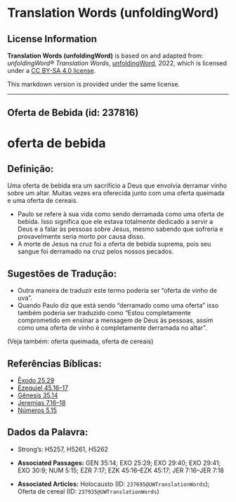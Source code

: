 # Translation Words (unfoldingWord)

## License Information

**Translation Words (unfoldingWord)** is based on and adapted from: _unfoldingWord® Translation Words_, [unfoldingWord](https://unfoldingword.org/utw), 2022, which is licensed under a [CC BY-SA 4.0 license](https://creativecommons.org/licenses/by-sa/4.0/legalcode.en).

This markdown version is provided under the same license.



--------------------------------

## Oferta de Bebida (id: 237816)

oferta de bebida
================

Definição:
----------

Uma oferta de bebida era um sacrifício a Deus que envolvia derramar vinho sobre um altar. Muitas vezes era oferecida junto com uma oferta queimada e uma oferta de cereais.

* Paulo se refere à sua vida como sendo derramada como uma oferta de bebida. Isso significa que ele estava totalmente dedicado a servir a Deus e a falar às pessoas sobre Jesus, mesmo sabendo que sofreria e provavelmente seria morto por causa disso.
* A morte de Jesus na cruz foi a oferta de bebida suprema, pois seu sangue foi derramado na cruz pelos nossos pecados.

Sugestões de Tradução:
----------------------

* Outra maneira de traduzir este termo poderia ser “oferta de vinho de uva”.
* Quando Paulo diz que está sendo “derramado como uma oferta” isso também poderia ser traduzido como “Estou completamente comprometido em ensinar a mensagem de Deus às pessoas, assim como uma oferta de vinho é completamente derramada no altar”.

(Veja também: oferta queimada, oferta de cereais)

Referências Bíblicas:
---------------------

* [Êxodo 25\.29](https://ref.ly/Exod25:29)
* [Ezequiel 45\.16–17](https://ref.ly/Ezek45:16-Ezek45:17)
* [Gênesis 35\.14](https://ref.ly/Gen35:14)
* [Jeremias 7\.16–18](https://ref.ly/Jer7:16-Jer7:18)
* [Números 5\.15](https://ref.ly/Num5:15)

Dados da Palavra:
-----------------

* Strong’s: H5257, H5261, H5262

* **Associated Passages:** GEN 35:14; EXO 25:29; EXO 29:40; EXO 29:41; EXO 30:9; NUM 5:15; EZR 7:17; EZK 45:16–EZK 45:17; JER 7:16–JER 7:18
* **Associated Articles:** Holocausto (ID: `237695@UWTranslationWords`); Oferta de cereal (ID: `237935@UWTranslationWords`)

